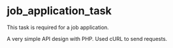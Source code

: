 # job_application_task
This task is required for a job application.

A very simple API design with PHP. Used cURL to send requests.
